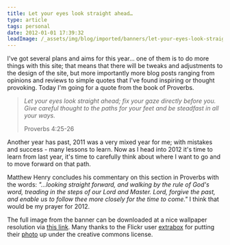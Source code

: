 ```yaml
---
title: Let your eyes look straight ahead…
type: article
tags: personal
date: 2012-01-01 17:39:32
leadImage: /_assets/img/blog/imported/banners/let-your-eyes-look-straight-ahead.jpg
---
```


<p>
 I&#39;ve got several plans and aims for this year&hellip; one of them is to do more things with this site; that means that there will be tweaks and adjustments to the design of the site, but more importantly more blog posts ranging from opinions and reviews to simple quotes that I&#39;ve found inspiring or thought provoking.&nbsp;Today I&#39;m going for a quote from the book of Proverbs.</p>
<blockquote>
 <p>
  <em>Let your eyes look straight ahead;&nbsp;fix your gaze directly before you.</em><br />
  <em>Give careful thought to the paths for your feet&nbsp;and be steadfast in all your ways.</em></p>
 <p>
  Proverbs 4:25-26</p>
</blockquote>
<p class="p2">
 Another year has past, 2011 was a very mixed year for me; with mistakes and success - many lessons to learn. Now as I head into 2012 it&#39;s time to learn from last year, it&#39;s time&nbsp;to carefully think about where I want to go and to move forward on that path.</p>
<p class="p1">
 Matthew Henry concludes his commentary on this section in Proverbs with the words: <em>&quot;…looking straight forward, and walking by the rule of God&#39;s word, treading in the steps of our Lord and Master. Lord, forgive the past, and enable us to follow thee more closely for the time to come.&quot; </em>I think that would be my prayer for 2012.</p>
<p class="p1">
 The full image from the banner can be downloaded at a nice wallpaper resolution via&nbsp;<a href="http://jamesdoc.com/assets/uploads/misc/proverbs4.jpg" target="null">this link</a>. Many thanks to the Flickr user&nbsp;<a href="http://www.flickr.com/photos/59414209@N00/" target="_null">extrabox</a> for putting their <a href="http://www.flickr.com/photos/59414209@N00/2705300245/in/photostream/" target="_null">photo</a> up under the creative commons license.</p>
